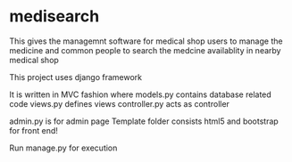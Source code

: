 # medisearch
This gives the managemnt software for medical shop users to manage the medicine and common people to search the medcine availablity in nearby medical shop


This project uses django framework



It is written in MVC fashion where
models.py contains database related code
views.py defines views
controller.py acts as controller

admin.py is for admin page
Template folder consists html5 and bootstrap for front end!


Run manage.py for execution
